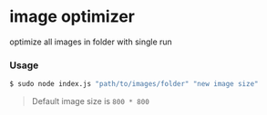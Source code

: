# image optimizer 

optimize all images in folder with single run

### Usage 

```sh
$ sudo node index.js "path/to/images/folder" "new image size"
```

> Default image size is `800 * 800`